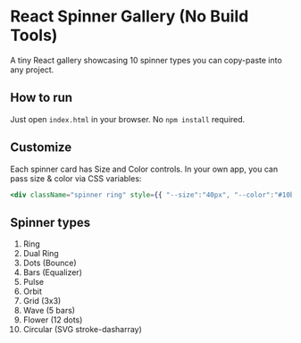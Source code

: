 # React Spinner Gallery (No Build Tools)

A tiny React gallery showcasing 10 spinner types you can copy-paste into any project.

## How to run
Just open `index.html` in your browser. No `npm install` required.

## Customize
Each spinner card has Size and Color controls. In your own app, you can pass size & color via CSS variables:
```jsx
<div className="spinner ring" style={{ "--size":"40px", "--color":"#10b981" }} />
```

## Spinner types
1. Ring
2. Dual Ring
3. Dots (Bounce)
4. Bars (Equalizer)
5. Pulse
6. Orbit
7. Grid (3x3)
8. Wave (5 bars)
9. Flower (12 dots)
10. Circular (SVG stroke-dasharray)
